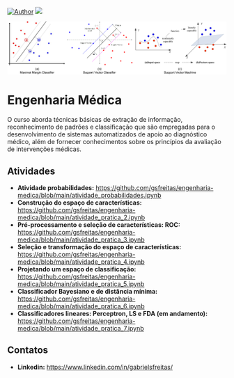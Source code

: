 [![Author](https://img.shields.io/badge/author-Gabriel_Freitas-purple.svg)](https://www.linkedin.com/in/gabrielsfreitas/) [![](https://img.shields.io/badge/python-3.10+-blue.svg)](https://www.python.org/downloads/)

<p align="center">
  <img src="classifiers.png" >
</p>

# Engenharia Médica
O curso aborda técnicas básicas de extração de informação, reconhecimento de padrões e classificação que são empregadas para o desenvolvimento de sistemas automatizados de apoio ao diagnóstico médico, além de fornecer conhecimentos sobre os princípios da avaliação de intervenções médicas. 

## Atividades
* **Atividade probabilidades:** https://github.com/gsfreitas/engenharia-medica/blob/main/atividade_probabilidades.ipynb
* **Construção do espaço de características:** https://github.com/gsfreitas/engenharia-medica/blob/main/atividade_pratica_2.ipynb
* **Pré-processamento e seleção de características: ROC:** https://github.com/gsfreitas/engenharia-medica/blob/main/atividade_pratica_3.ipynb
* **Seleção e transformação do espaço de características:** https://github.com/gsfreitas/engenharia-medica/blob/main/atividade_pratica_4.ipynb
* **Projetando um espaço de classificação:** https://github.com/gsfreitas/engenharia-medica/blob/main/atividade_pratica_5.ipynb
* **Classificador Bayesiano e de distância mínima:** https://github.com/gsfreitas/engenharia-medica/blob/main/atividade_pratica_6.ipynb
* **Classificadores lineares: Perceptron, LS e FDA (em andamento):** https://github.com/gsfreitas/engenharia-medica/blob/main/atividade_pratica_7.ipynb

## Contatos
* **Linkedin:** https://www.linkedin.com/in/gabrielsfreitas/
